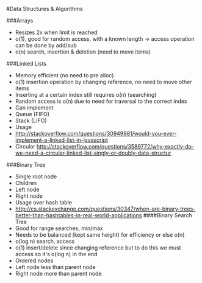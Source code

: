 #Data Structures & Algorithms

###Arrays
- Resizes 2x when limit is reached
- o(1), good for random access, with a known length -> access operation can be done by add/sub
- o(n) search, insertion & deletion (need to move items)

###Linked Lists
- Memory efficient (no need to pre alloc)
- o(1) insertion operation by changing reference, no need to move other items
 - Inserting at a certain index still requires o(n) (searching)
- Random access is o(n) due to need for traversal to the correct index
- Can implement
 - Queue (FIFO)
 - Stack (LIFO)
 - Usage
  - http://stackoverflow.com/questions/30949981/would-you-ever-implement-a-linked-list-in-javascript
  - Circular http://stackoverflow.com/questions/3589772/why-exactly-do-we-need-a-circular-linked-list-singly-or-doubly-data-structur 
 
###Binary Tree
- Single root node
 - Children
  - Left node
  - Right node
- Usage over hash table
 - http://cs.stackexchange.com/questions/30347/when-are-binary-trees-better-than-hashtables-in-real-world-applications
####Binary Search Tree
- Good for range searches, min/max
- Needs to be balanced (kept same height) for efficiency or else o(n)
- o(log n) search, access
- o(1) insert/delete since changing reference but to do this we must access so it's o(log n) in the end
- Ordered nodes
 - Left node less than parent node
 - Right node more than parent node

